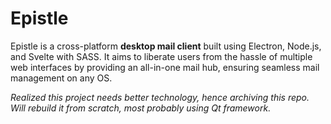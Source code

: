 # Epistle

Epistle is a cross-platform **desktop mail client** built using Electron, Node.js, and Svelte with SASS. It aims to liberate users from the hassle of multiple web interfaces by providing an all-in-one mail hub, ensuring seamless mail management on any OS.

*Realized this project needs better technology, hence archiving this repo. Will rebuild it from scratch, most probably using Qt framework.*
